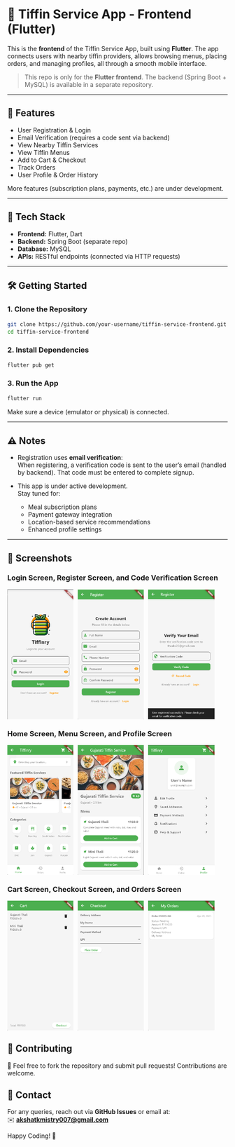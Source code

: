# 🍱 Tiffin Service App - Frontend (Flutter)

This is the **frontend** of the Tiffin Service App, built using **Flutter**. The app connects users with nearby tiffin providers, allows browsing menus, placing orders, and managing profiles, all through a smooth mobile interface.

>  This repo is only for the **Flutter frontend**. The backend (Spring Boot + MySQL) is available in a separate repository.

---

## 📲 Features

-  User Registration & Login
-  Email Verification (requires a code sent via backend)
-  View Nearby Tiffin Services
-  View Tiffin Menus
-  Add to Cart & Checkout
-  Track Orders
-  User Profile & Order History

More features (subscription plans, payments, etc.) are under development.

---

## 🧰 Tech Stack

- **Frontend:** Flutter, Dart
- **Backend:** Spring Boot (separate repo)
- **Database:** MySQL
- **APIs:** RESTful endpoints (connected via HTTP requests)

---

## 🛠️ Getting Started

### 1. Clone the Repository

```bash
git clone https://github.com/your-username/tiffin-service-frontend.git
cd tiffin-service-frontend
```

### 2. Install Dependencies

```bash
flutter pub get
```

### 3. Run the App

```bash
flutter run
```

Make sure a device (emulator or physical) is connected.

---

## ⚠️ Notes

- Registration uses **email verification**:  
  When registering, a verification code is sent to the user’s email (handled by backend). That code must be entered to complete signup.

- This app is under active development.  
  Stay tuned for:
  - Meal subscription plans
  - Payment gateway integration
  - Location-based service recommendations
  - Enhanced profile settings

---

## 📸 Screenshots

### Login Screen, Register Screen, and Code Verification Screen
<div style="display: flex; flex-wrap: wrap; gap: 10px;">
  <img src="assets/screenshots/Login.png" alt="Login Screen" style="width: 30%;">
  <img src="assets/screenshots/Register.png" alt="Register Screen" style="width: 30%;">
  <img src="assets/screenshots/Verify.png" alt="Code Verification Screen" style="width: 30%;">
</div>

### Home Screen, Menu Screen, and Profile Screen
<div style="display: flex; flex-wrap: wrap; gap: 10px;">
  <img src="assets/screenshots/home.png" alt="Home Screen" style="width: 30%;">
  <img src="assets/screenshots/MenuScreen.png" alt="Menu Screen" style="width: 30%;">
  <img src="assets/screenshots/profile.png" alt="Profile Screen" style="width: 30%;">
</div>

### Cart Screen, Checkout Screen, and Orders Screen
<div style="display: flex; flex-wrap: wrap; gap: 10px;">
  <img src="assets/screenshots/cart.png" alt="Cart Screen" style="width: 30%;">
  <img src="assets/screenshots/checkout.png" alt="Checkout Screen" style="width: 30%;">
  <img src="assets/screenshots/orders.png" alt="Orders Screen" style="width: 30%;">
</div>

## 🤝 Contributing
🚀 Feel free to fork the repository and submit pull requests! Contributions are welcome.  


## 📧 Contact
For any queries, reach out via **GitHub Issues** or email at:  
✉️ **akshatkmistry007@gmail.com**  

Happy Coding! 🎉

